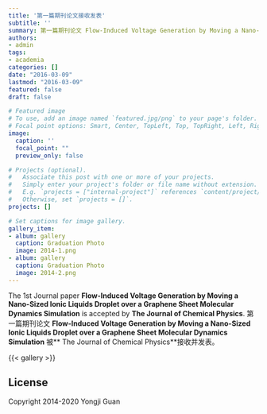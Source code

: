 ```yaml
---
title: '第一篇期刊论文接收发表'
subtitle: ''
summary: 第一篇期刊论文 Flow-Induced Voltage Generation by Moving a Nano-Sized Ionic Liquids Droplet over a Graphene Sheet Molecular Dynamics Simulation 被 The Journal of Chemical Physics接收并发表。
authors:
- admin
tags:
- academia
categories: []
date: "2016-03-09"
lastmod: "2016-03-09"
featured: false
draft: false

# Featured image
# To use, add an image named `featured.jpg/png` to your page's folder.
# Focal point options: Smart, Center, TopLeft, Top, TopRight, Left, Right, BottomLeft, Bottom, BottomRight
image:
  caption: ''
  focal_point: ""
  preview_only: false

# Projects (optional).
#   Associate this post with one or more of your projects.
#   Simply enter your project's folder or file name without extension.
#   E.g. `projects = ["internal-project"]` references `content/project/deep-learning/index.md`.
#   Otherwise, set `projects = []`.
projects: []

# Set captions for image gallery.
gallery_item:
- album: gallery
  caption: Graduation Photo
  image: 2014-1.png
- album: gallery
  caption: Graduation Photo
  image: 2014-2.png
---
```


The 1st Journal paper **Flow-Induced Voltage Generation by Moving a Nano-Sized Ionic Liquids Droplet over a Graphene Sheet Molecular Dynamics Simulation** is accepted by **The Journal of Chemical Physics**.
第一篇期刊论文 **Flow-Induced Voltage Generation by Moving a Nano-Sized Ionic Liquids Droplet over a Graphene Sheet Molecular Dynamics Simulation** 被** The Journal of Chemical Physics**接收并发表。

{{< gallery >}}

## License

Copyright 2014-2020 Yongji Guan


